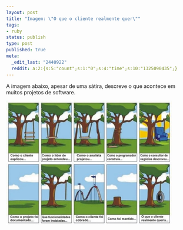 ```yaml
---
layout: post
title: "Imagem: \"O que o cliente realmente quer\""
tags:
- ruby
status: publish
type: post
published: true
meta:
  _edit_last: "2440922"
  reddit: a:2:{s:5:"count";s:1:"0";s:4:"time";s:10:"1325090435";}
---
```

A imagem abaixo, apesar de uma sátira, descreve o que acontece em muitos projetos de software.

<a href="/images/posts/software.jpg"><img class="aligncenter size-full wp-image-176" title="software" src="/images/posts/software.jpg" alt="software" width="450" height="337" /></a>
